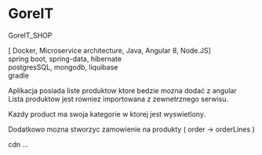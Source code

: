 # GoreIT

GoreIT_SHOP

[ Docker, Microservice architecture, Java, Angular 8, Node.JS] \
spring boot, spring-data, hibernate \
postgresSQL, mongodb, liquibase \
gradle

Aplikacja posiada liste produktow ktore bedzie mozna dodać z angular \
Lista produktow jest rowniez importowana z zewnetrznego serwisu. 

Kazdy product ma swoja kategorie w ktorej jest wyswietlony.

Dodatkowo mozna stworzyc zamowienie na produkty ( order -> orderLines )

cdn ...
